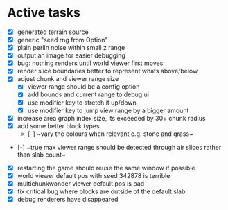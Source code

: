 # Active tasks

* [X] generated terrain source
* [X] generic "seed rng from Option<u64>"
* [X] plain perlin noise within small z range
* [X] output an image for easier debugging
* [X] bug: nothing renders until world viewer first moves
* [X] render slice boundaries better to represent whats above/below
* [X] adjust chunk and viewer range size
	* [X] viewer range should be a config option
	* [X] add bounds and current range to debug ui
	* [X] use modifier key to stretch it up/down
	* [X] use modifier key to jump view range by a bigger amount
* [X] increase area graph index size, its exceeded by 30+ chunk radius
* [X] add some better block types
	* [-] ~vary the colours when relevant e.g. stone and grass~
* [-] ~true max viewer range should be detected through air slices rather than slab count~
* [X] restarting the game should reuse the same window if possible
* [X] world viewer default pos with seed 342878 is terrible
* [X] multichunkwonder viewer default pos is bad
* [X] fix critical bug where blocks are outside of the default slab
* [X] debug renderers have disappeared
